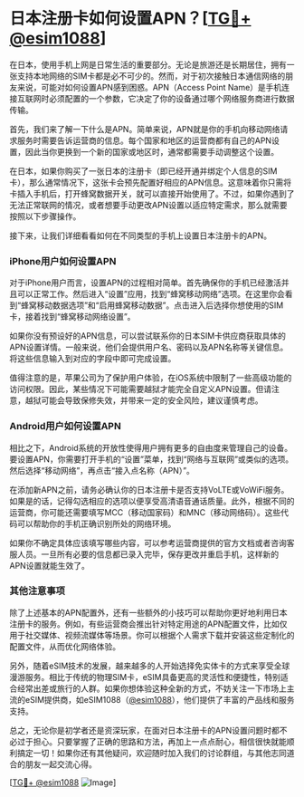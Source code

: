 # 日本注册卡如何设置APN？[[TG💪+ @esim1088](https://t.me/s/esim1088)]

在日本，使用手机上网是日常生活的重要部分。无论是旅游还是长期居住，拥有一张支持本地网络的SIM卡都是必不可少的。然而，对于初次接触日本通信网络的朋友来说，可能对如何设置APN感到困惑。APN（Access Point Name）是手机连接互联网时必须配置的一个参数，它决定了你的设备通过哪个网络服务商进行数据传输。

首先，我们来了解一下什么是APN。简单来说，APN就是你的手机向移动网络请求服务时需要告诉运营商的信息。每个国家和地区的运营商都有自己的APN设置，因此当你更换到一个新的国家或地区时，通常都需要手动调整这个设置。

在日本，如果你购买了一张日本的注册卡（即已经开通并绑定个人信息的SIM卡），那么通常情况下，这张卡会预先配置好相应的APN信息。这意味着你只需将卡插入手机后，打开蜂窝数据开关，就可以直接开始使用了。不过，如果你遇到了无法正常联网的情况，或者想要手动更改APN设置以适应特定需求，那么就需要按照以下步骤操作。

接下来，让我们详细看看如何在不同类型的手机上设置日本注册卡的APN。

### iPhone用户如何设置APN

对于iPhone用户而言，设置APN的过程相对简单。首先确保你的手机已经激活并且可以正常工作。然后进入“设置”应用，找到“蜂窝移动网络”选项。在这里你会看到“蜂窝移动数据选项”和“启用蜂窝移动数据”。点击进入后选择你想使用的SIM卡，接着找到“蜂窝移动网络设置”。

如果你没有预设好的APN信息，可以尝试联系你的日本SIM卡供应商获取具体的APN设置详情。一般来说，他们会提供用户名、密码以及APN名称等关键信息。将这些信息输入到对应的字段中即可完成设置。

值得注意的是，苹果公司为了保护用户体验，在iOS系统中限制了一些高级功能的访问权限。因此，某些情况下可能需要越狱才能完全自定义APN设置。但请注意，越狱可能会导致保修失效，并带来一定的安全风险，建议谨慎考虑。

### Android用户如何设置APN

相比之下，Android系统的开放性使得用户拥有更多的自由度来管理自己的设备。要设置APN，你需要打开手机的“设置”菜单，找到“网络与互联网”或类似的选项。然后选择“移动网络”，再点击“接入点名称（APN）”。

在添加新APN之前，请务必确认你的日本注册卡是否支持VoLTE或VoWiFi服务。如果是的话，记得勾选相应的选项以便享受高清语音通话质量。此外，根据不同的运营商，你可能还需要填写MCC（移动国家码）和MNC（移动网络码）。这些代码可以帮助你的手机正确识别所处的网络环境。

如果你不确定具体应该填写哪些内容，可以参考运营商提供的官方文档或者咨询客服人员。一旦所有必要的信息都已录入完毕，保存更改并重启手机，这样新的APN设置就能生效了。

### 其他注意事项

除了上述基本的APN配置外，还有一些额外的小技巧可以帮助你更好地利用日本注册卡的服务。例如，有些运营商会推出针对特定用途的APN配置文件，比如仅用于社交媒体、视频流媒体等场景。你可以根据个人需求下载并安装这些定制化的配置文件，从而优化网络体验。

另外，随着eSIM技术的发展，越来越多的人开始选择免实体卡的方式来享受全球漫游服务。相比于传统的物理SIM卡，eSIM具备更高的灵活性和便捷性，特别适合经常出差或旅行的人群。如果你想体验这种全新的方式，不妨关注一下市场上主流的eSIM提供商，如eSIM1088（[@esim1088](https://t.me/s/esim1088)），他们提供了丰富的产品线和服务支持。

总之，无论你是初学者还是资深玩家，在面对日本注册卡的APN设置问题时都不必过于担心。只要掌握了正确的思路和方法，再加上一点点耐心，相信很快就能顺利搞定一切！如果你还有其他疑问，欢迎随时加入我们的讨论群组，与其他志同道合的朋友一起交流心得。

[[TG💪+ @esim1088](https://t.me/s/esim1088) ![Image](https://i.postimg.cc/4NQfJmqS/Snipaste-2025-05-13-00-14-12.png)]